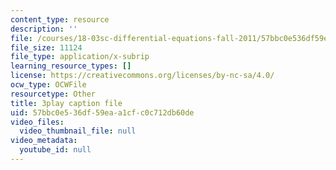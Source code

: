 ```yaml
---
content_type: resource
description: ''
file: /courses/18-03sc-differential-equations-fall-2011/57bbc0e536df59eaa1cfc0c712db60de_pGECDB15L9o.vtt
file_size: 11124
file_type: application/x-subrip
learning_resource_types: []
license: https://creativecommons.org/licenses/by-nc-sa/4.0/
ocw_type: OCWFile
resourcetype: Other
title: 3play caption file
uid: 57bbc0e5-36df-59ea-a1cf-c0c712db60de
video_files:
  video_thumbnail_file: null
video_metadata:
  youtube_id: null
---
```

